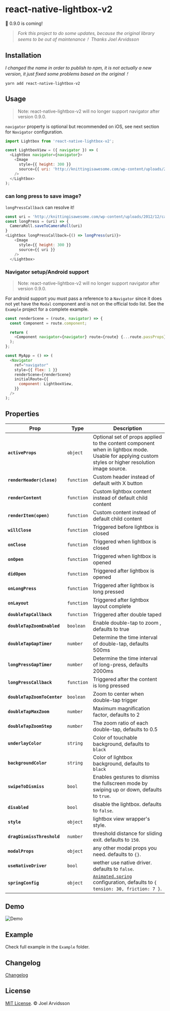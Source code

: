 # react-native-lightbox-v2

👀 0.9.0 is coming!

> *Fork this project to do some updates, because the original library seems to be out of maintenance！*
> *Thanks Joel Arvidsson*

## Installation

*I changed the name in order to publish to npm, it is not actually a new version, it just fixed some problems based on the original！*

```shell
yarn add react-native-lightbox-v2
```

## Usage

> Note: react-native-lightbox-v2 will no longer support navigator after version 0.9.0.

`navigator` property is optional but recommended on iOS, see next section for `Navigator` configuration.

```js
import Lightbox from 'react-native-lightbox-v2';

const LightboxView = ({ navigator }) => (
  <Lightbox navigator={navigator}>
    <Image
      style={{ height: 300 }}
      source={{ uri: 'http://knittingisawesome.com/wp-content/uploads/2012/12/cat-wearing-a-reindeer-hat1.jpg' }}
    />
  </Lightbox>
);
```

### can long press to save image?

`longPressCallback` can resolve it!

```js
const uri = 'http://knittingisawesome.com/wp-content/uploads/2012/12/cat-wearing-a-reindeer-hat1.jpg'
const longPress = (uri) => {
  CameraRoll.saveToCameraRoll(uri)
}
<Lightbox longPressCallback={() => longPress(uri)}>
    <Image
      style={{ height: 300 }}
      source={{ uri }}
    />
  </Lightbox>
```

### Navigator setup/Android support

> Note: react-native-lightbox-v2 will no longer support navigator after version 0.9.0.

For android support you must pass a reference to a `Navigator` since it does not yet have the `Modal` component and is not on the official todo list. See the `Example` project for a complete example.

```js
const renderScene = (route, navigator) => {
  const Component = route.component;

  return (
    <Component navigator={navigator} route={route} {...route.passProps} />
  );
};

const MyApp = () => (
  <Navigator
    ref="navigator"
    style={{ flex: 1 }}
    renderScene={renderScene}
    initialRoute={{
      component: LightboxView,
    }}
  />
);
```

## Properties

| Prop | Type | Description |
|---|---|---|
|**`activeProps`**|`object`|Optional set of props applied to the content component when in lightbox mode. Usable for applying custom styles or higher resolution image source.|
|**`renderHeader(close)`**|`function`|Custom header instead of default with X button|
|**`renderContent`**|`function`|Custom lightbox content instead of default child content|
|**`renderItem(open)`**|`function`|Custom content instead of default child content|
|**`willClose`**|`function`|Triggered before lightbox is closed|
|**`onClose`**|`function`|Triggered when lightbox is closed|
|**`onOpen`**|`function`|Triggered when lightbox is opened|
|**`didOpen`**|`function`|Triggered after lightbox is opened|
|**`onLongPress`**|`function`|Triggered after lightbox is long pressed|
|**`onLayout`**|`function`|Triggered after lightbox layout complete|
|**`doubleTapCallback`**|`function`|Triggered after double taped|
|**`doubleTapZoomEnabled`**|`boolean`|Enable double-tap to zoom , defaults to true|
|**`doubleTapGapTimer`**|`number`|Determine the time interval of double-tap, defaults 500ms|
|**`longPressGapTimer`**|`number`|Determine the time interval of long-press, defaults 2000ms|
|**`longPressCallback`**|`function`|Triggered after the content is long pressed|
|**`doubleTapZoomToCenter`**|`boolean`|Zoom to center when double-tap trigger|
|**`doubleTapMaxZoom`**|`number`|Maximum magnification factor, defaults to 2|
|**`doubleTapZoomStep`**|`number`|The zoom ratio of each double-tap, defaults to 0.5|
|**`underlayColor`**|`string`|Color of touchable background, defaults to `black`|
|**`backgroundColor`**|`string`|Color of lightbox background, defaults to `black`|
|**`swipeToDismiss`**|`bool`|Enables gestures to dismiss the fullscreen mode by swiping up or down, defaults to `true`.|
|**`disabled`**|`bool`|disable the lightbox. defaults to `false`.|
|**`style`**|`object`|lightbox view wrapper's style.|
|**`dragDismissThreshold`**|`number`|threshold distance for sliding exit. defaults to `150`.|
|**`modalProps`**|`object`|any other modal props you need. defaults to `{}`.|
|**`useNativeDriver`**|`bool`|wether use native driver. defaults to `false`.|
|**`springConfig`**|`object`|[`Animated.spring`](https://facebook.github.io/react-native/docs/animations.html) configuration, defaults to `{ tension: 30, friction: 7 }`.|

## Demo

![Demo](https://cloud.githubusercontent.com/assets/378279/9074360/16eac5d6-3b09-11e5-90af-a69980e9f4be.gif)

## Example

Check full example in the `Example` folder.

## Changelog

[Changelog](./CHANGELOG.md)

## License

[MIT License](http://opensource.org/licenses/mit-license.html). © Joel Arvidsson
